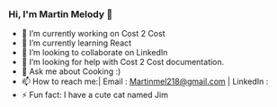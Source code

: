 ### Hi, I'm Martin Melody 👋


- 🔭 I’m currently working on Cost 2 Cost
- 🌱 I’m currently learning React
- 👯 I’m looking to collaborate on LinkedIn
- 🤔 I’m looking for help with Cost 2 Cost documentation.
- 💬 Ask me about Cooking :)
- 📫 How to reach me:| Email : Martinmel218@gmail.com  | LinkedIn : 
- ⚡ Fun fact: I have a cute cat named Jim
